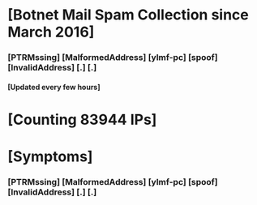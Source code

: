 # [Botnet Mail Spam Collection since March 2016]
### [PTRMssing] [MalformedAddress] [ylmf-pc] [spoof] [InvalidAddress] [.] [.]
#### [Updated every few hours]

# [Counting 83944 IPs]

# [Symptoms] 
###   [PTRMssing] [MalformedAddress] [ylmf-pc] [spoof] [InvalidAddress] [.] [.]
